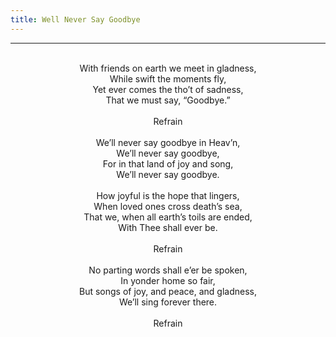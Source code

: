 ```yaml
---
title: Well Never Say Goodbye
---
```


---
<center>
<br/>
With friends on earth we meet in gladness,<br/>
While swift the moments fly,<br/>
Yet ever comes the tho’t of sadness,<br/>
That we must say, “Goodbye.”<br/>
<br/>
Refrain<br/>
<br/>
We’ll never say goodbye in Heav’n,<br/>
We’ll never say goodbye,<br/>
For in that land of joy and song,<br/>
We’ll never say goodbye.<br/>
<br/>
How joyful is the hope that lingers,<br/>
When loved ones cross death’s sea,<br/>
That we, when all earth’s toils are ended,<br/>
With Thee shall ever be.<br/>
<br/>
Refrain<br/>
<br/>
No parting words shall e’er be spoken,<br/>
In yonder home so fair,<br/>
But songs of joy, and peace, and gladness,<br/>
We’ll sing forever there.<br/>
<br/>
Refrain<br/>

</center>